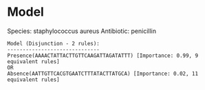
# Model

Species: staphylococcus aureus
Antibiotic: penicillin

```
Model (Disjunction - 2 rules):
------------------------------
Presence(AAAACTATTACTTGTTCAAGATTAGATATTT) [Importance: 0.99, 9 equivalent rules]
OR
Absence(AATTGTTCACGTGAATCTTTATACTTATGCA) [Importance: 0.02, 11 equivalent rules]

```

